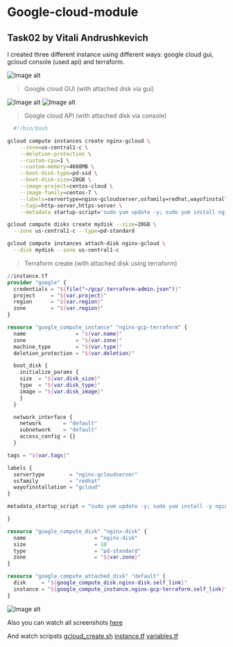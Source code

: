# Google-cloud-module
## Task02 by Vitali Andrushkevich

I created three different instance using different ways: google cloud gui, gcloud console (used api) and terraform.

![Image alt](https://github.com/MNT-Lab/google-cloud-module/blob/vandrushkevich/Day2/img/common%20list.png)

>Google cloud GUI (with attached disk via gui)

![Image alt](https://github.com/MNT-Lab/google-cloud-module/blob/vandrushkevich/Day2/img/gui-1.png)
![Image alt](https://github.com/MNT-Lab/google-cloud-module/blob/vandrushkevich/Day2/img/gui-2.png)

>Google cloud API (with attached disk via console)

```bash
  #!/bin/bash

gcloud compute instances create nginx-gcloud \
	--zone=us-central1-c \
	--deletion-protection \
	--custom-cpu=1 \
	--custom-memory=4608MB \
	--boot-disk-type=pd-ssd \
	--boot-disk-size=20GB \
	--image-project=centos-cloud \
	--image-family=centos-7 \
	--labels=servertype=nginx-gcloudserver,osfamily=redhat,wayofinstallation=gcloud \
	--tags=http-server,https-server \
	--metadata startup-script='sudo yum update -y; sudo yum install nginx -y; sudo systemctl start nginx; sudo systemctl enable nginx'

gcloud compute disks create mydisk --size=20GB \
  --zone us-central1-c --type=pd-standard 

gcloud compute instances attach-disk nginx-gcloud \
  --disk mydisk --zone us-central1-c
  ```
  
  >Terraform create (with attached disk using terraform)


```tf
//instance.tf
provider "google" {
  credentials = "${file("~/gcp/.terraform-admin.json")}"
  project     = "${var.project}"
  region      = "${var.region}"
  zone        = "${var.region}"
}

resource "google_compute_instance" "nginx-gcp-terraform" {
  name                = "${var.name}"
  zone                = "${var.zone}"
  machine_type        = "${var.type}"
  deletion_protection = "${var.deletion}"

  boot_disk {
    initialize_params {
    size  = "${var.disk_size}"
    type  = "${var.disk_type}"
    image = "${var.disk_image}"
    }
  }

  network_interface {
    network       = "default"
    subnetwork    = "default"
    access_config = {}
  }

tags = "${var.tags}"

labels {
  servertype        = "nginx-gcloudserver"
  osfamily          = "redhat"
  wayofinstallation = "gcloud"
}

metadata_startup_script = "sudo yum update -y; sudo yum install -y nginx; sudo systemctl start nginx; sudo systemctl enable nginx"

}

resource "google_compute_disk" "nginx-disk" {
  name                      = "nginx-disk"
  size                      = 10
  type                      = "pd-standard"
  zone                      = "${var.zone}"
}

resource "google_compute_attached_disk" "default" {
  disk     = "${google_compute_disk.nginx-disk.self_link}"
  instance = "${google_compute_instance.nginx-gcp-terraform.self_link}"
}
```
![Image alt](https://github.com/MNT-Lab/google-cloud-module/blob/vandrushkevich/Day2/img/ldODWYiecn.png)

Also you can watch all screenshots [here][1]

And watch scripsts [gcloud_create.sh][2] [instance.tf][3] [variables.tf][4]

[1]: https://github.com/MNT-Lab/google-cloud-module/tree/vandrushkevich/Day2/img
[2]: https://github.com/MNT-Lab/google-cloud-module/blob/vandrushkevich/Day2/gcloud_create.sh
[3]: https://github.com/MNT-Lab/google-cloud-module/blob/vandrushkevich/Day2/instance.tf
[4]: https://github.com/MNT-Lab/google-cloud-module/blob/vandrushkevich/Day2/variables.tf

